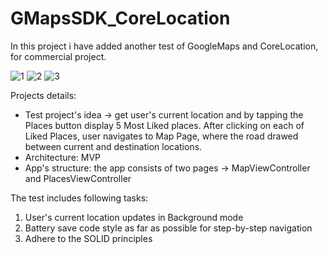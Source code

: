 # GMapsSDK_CoreLocation
In this project i have added another test of GoogleMaps and CoreLocation, for commercial project. 

![1](https://github.com/DimaMkrtumyan/GMapsSDK_CoreLocation/assets/103276250/b4d5bc08-d849-4d4a-a572-94dd3e30c3ae)
![2](https://github.com/DimaMkrtumyan/GMapsSDK_CoreLocation/assets/103276250/76b62b97-b2b3-4b64-ad04-b868dbc64c13)
![3](https://github.com/DimaMkrtumyan/GMapsSDK_CoreLocation/assets/103276250/ff14d525-a83a-49bf-8a07-a3cfd2bcff66)


Projects details: 
- Test project's idea -> get user's current location and by tapping the Places button display 5 Most Liked places. After clicking on each of Liked Places, user navigates to Map Page, where the road drawed between current and destination locations.
- Architecture: MVP
- App's structure: the app consists of two pages -> MapViewController and PlacesViewController

The test includes following tasks:
1) User's current location updates in Background mode
2) Battery save code style as far as possible for step-by-step navigation
3) Adhere to the SOLID principles
